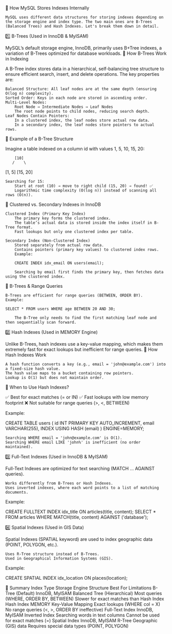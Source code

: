 📌 How MySQL Stores Indexes Internally

    MySQL uses different data structures for storing indexes depending on the storage engine and index type. The two main ones are B-Trees (Balanced Trees) and Hash Indexes. Let's break them down in detail.


1️⃣ B-Trees (Used in InnoDB & MyISAM)

MySQL’s default storage engine, InnoDB, primarily uses B+Tree indexes, a variation of B-Trees optimized for database workloads.
🔹 How B-Trees Work in Indexing

A B-Tree index stores data in a hierarchical, self-balancing tree structure to ensure efficient search, insert, and delete operations. The key properties are:

    Balanced Structure: All leaf nodes are at the same depth (ensuring O(log n) complexity).
    Sorted Order: Keys in each node are stored in ascending order.
    Multi-Level Nodes:
        Root Node → Intermediate Nodes → Leaf Nodes
        The root node points to child nodes, reducing search depth.
    Leaf Nodes Contain Pointers:
        In a clustered index, the leaf nodes store actual row data.
        In a secondary index, the leaf nodes store pointers to actual rows.

🔹 Example of a B-Tree Structure

Imagine a table indexed on a column id with values 1, 5, 10, 15, 20:

        [10]
       /    \
   [1, 5]  [15, 20]

    Searching for 15:
        Start at root (10) → move to right child (15, 20) → found! ✅
        Logarithmic time complexity (O(log n)) instead of scanning all rows (O(n)).

🔹 Clustered vs. Secondary Indexes in InnoDB

    Clustered Index (Primary Key Index)
        The primary key forms the clustered index.
        The table’s actual data is stored inside the index itself in B-Tree format.
        Fast lookups but only one clustered index per table.

    Secondary Index (Non-Clustered Index)
        Stored separately from actual row data.
        Contains pointers (primary key values) to clustered index rows.
        Example:

        CREATE INDEX idx_email ON users(email);

        Searching by email first finds the primary key, then fetches data using the clustered index.

🔹 B-Trees & Range Queries

    B-Trees are efficient for range queries (BETWEEN, ORDER BY).
    Example:

    SELECT * FROM users WHERE age BETWEEN 20 AND 30;

        The B-Tree only needs to find the first matching leaf node and then sequentially scan forward.

2️⃣ Hash Indexes (Used in MEMORY Engine)

Unlike B-Trees, hash indexes use a key-value mapping, which makes them extremely fast for exact lookups but inefficient for range queries.
🔹 How Hash Indexes Work

    A hash function converts a key (e.g., email = 'john@example.com') into a fixed-size hash value.
    The hash value maps to a bucket containing row pointers.
    Lookup is O(1) but does not maintain order.

🔹 When to Use Hash Indexes?

✅ Best for exact matches (= or IN)
✅ Fast lookups with low memory footprint
❌ Not suitable for range queries (>, <, BETWEEN)

Example:

CREATE TABLE users (
   id INT PRIMARY KEY AUTO_INCREMENT,
   email VARCHAR(255),
   INDEX USING HASH (email)
) ENGINE=MEMORY;

    Searching WHERE email = 'john@example.com' is O(1).
    Searching WHERE email LIKE 'john%' is inefficient (no order maintained).

3️⃣ Full-Text Indexes (Used in InnoDB & MyISAM)

Full-Text Indexes are optimized for text searching (MATCH ... AGAINST queries).

    Works differently from B-Trees or Hash Indexes.
    Uses inverted indexes, where each word points to a list of matching documents.

Example:

CREATE FULLTEXT INDEX idx_title ON articles(title, content);
SELECT * FROM articles WHERE MATCH(title, content) AGAINST ('database');

4️⃣ Spatial Indexes (Used in GIS Data)

Spatial Indexes (SPATIAL keyword) are used to index geographic data (POINT, POLYGON, etc.).

    Uses R-Tree structure instead of B-Trees.
    Used in Geographical Information Systems (GIS).

Example:

CREATE SPATIAL INDEX idx_location ON places(location);


📌 Summary
Index Type	Storage Engine	Structure	Best For	Limitations
B-Tree (Default)	InnoDB, MyISAM	Balanced Tree (Hierarchical)	Most queries (WHERE, ORDER BY, BETWEEN)	Slower for exact matches than Hash Index
Hash Index	MEMORY	Key-Value Mapping	Exact lookups (WHERE col = X)	No range queries (<, >, ORDER BY ineffective)
Full-Text Index	InnoDB, MyISAM	Inverted Index	Searching words in text columns	Cannot be used for exact matches (=)
Spatial Index	InnoDB, MyISAM	R-Tree	Geographic (GIS) data	Requires special data types (POINT, POLYGON)